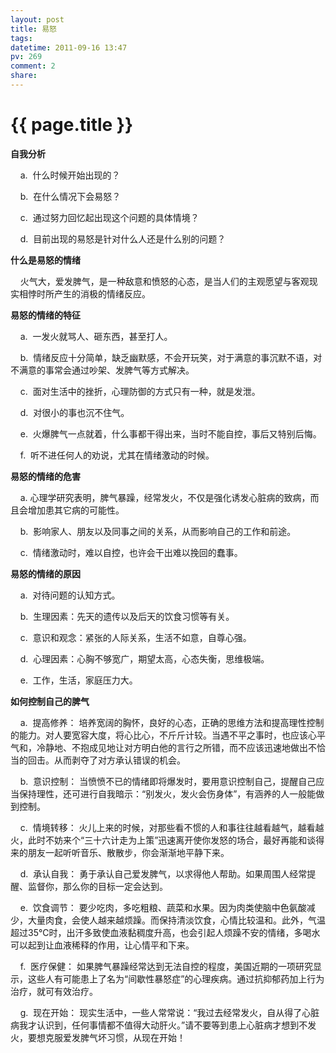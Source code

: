 ```yaml
---
layout: post
title: 易怒
tags: 
datetime: 2011-09-16 13:47
pv: 269
comment: 2
share: 
---
```


{{ page.title }}
================

 <p><strong>自我分析</strong></p><p>&nbsp; &nbsp; a. &nbsp;什么时候开始出现的？</p><p>&nbsp; &nbsp; b. &nbsp;在什么情况下会易怒？</p><p>&nbsp; &nbsp; c. &nbsp;通过努力回忆起出现这个问题的具体情境？</p><p>&nbsp; &nbsp; d. &nbsp;目前出现的易怒是针对什么人还是什么别的问题？</p><p></p><p><strong>什么是易怒的情绪&nbsp;</strong></p><p>&nbsp; &nbsp; 火气大，爱发脾气，是一种敌意和愤怒的心态，是当人们的主观愿望与客观现实相悖时所产生的消极的情绪反应。</p><p></p><p><strong>易怒的情绪的特征</strong></p><p>&nbsp; &nbsp; a. &nbsp;一发火就骂人、砸东西，甚至打人。</p><p>&nbsp; &nbsp; b. &nbsp;情绪反应十分简单，缺乏幽默感，不会开玩笑，对于满意的事沉默不语，对不满意的事常会通过吵架、发脾气等方式解决。</p><p>&nbsp; &nbsp; c. &nbsp;面对生活中的挫折，心理防御的方式只有一种，就是发泄。</p><p>&nbsp; &nbsp; d. &nbsp;对很小的事也沉不住气。</p><p>&nbsp; &nbsp; e. &nbsp;火爆脾气一点就着，什么事都干得出来，当时不能自控，事后又特别后悔。</p><p>&nbsp; &nbsp; f. &nbsp;听不进任何人的劝说，尤其在情绪激动的时候。</p><p></p><p><strong>易怒的情绪的危害</strong></p><p>&nbsp; &nbsp; a. 心理学研究表明，脾气暴躁，经常发火，不仅是强化诱发心脏病的致病，而且会增加患其它病的可能性。</p><p>&nbsp; &nbsp; b. &nbsp;影响家人、朋友以及同事之间的关系，从而影响自己的工作和前途。</p><p>&nbsp; &nbsp; c. &nbsp;情绪激动时，难以自控，也许会干出难以挽回的蠢事。</p><p><strong>易怒的情绪的原因</strong></p><p>&nbsp; &nbsp; a. &nbsp;对待问题的认知方式。</p><p>&nbsp; &nbsp; b. &nbsp;生理因素：先天的遗传以及后天的饮食习惯等有关。</p><p>&nbsp; &nbsp; c. &nbsp;意识和观念：紧张的人际关系，生活不如意，自尊心强。</p><p>&nbsp; &nbsp; d. &nbsp;心理因素：心胸不够宽广，期望太高，心态失衡，思维极端。</p><p>&nbsp; &nbsp; e. &nbsp;工作，生活，家庭压力大。</p><p><strong>如何控制自己的脾气</strong></p><p>&nbsp; &nbsp; a. &nbsp;提高修养： 培养宽阔的胸怀，良好的心态，正确的思维方法和提高理性控制的能力。对人要宽容大度，将心比心，不斤斤计较。当遇不平之事时，也应该心平气和，冷静地、不抱成见地让对方明白他的言行之所错，而不应该迅速地做出不恰当的回击。从而剥夺了对方承认错误的机会。</p><p>&nbsp; &nbsp; b. &nbsp;意识控制： 当愤愤不已的情绪即将爆发时，要用意识控制自己，提醒自己应当保持理性，还可进行自我暗示：“别发火，发火会伤身体”，有涵养的人一般能做到控制。</p><p>&nbsp; &nbsp; c. &nbsp;情境转移： 火儿上来的时候，对那些看不惯的人和事往往越看越气，越看越火，此时不妨来个“三十六计走为上策”迅速离开使你发怒的场合，最好再能和谈得来的朋友一起听听音乐、散散步，你会渐渐地平静下来。</p><p>&nbsp; &nbsp; d. &nbsp;承认自我： 勇于承认自己爱发脾气，以求得他人帮助。如果周围人经常提醒、监督你，那么你的目标一定会达到。</p><p>&nbsp; &nbsp; e. &nbsp;饮食调节： 要少吃肉，多吃粗粮、蔬菜和水果。因为肉类使脑中色氨酸减少，大量肉食，会使人越来越烦躁。而保持清淡饮食，心情比较温和。此外，气温超过35℃时，出汗多致使血液黏稠度升高，也会引起人烦躁不安的情绪，多喝水可以起到让血液稀释的作用，让心情平和下来。</p><p>&nbsp; &nbsp; f. &nbsp;医疗保健： 如果脾气暴躁经常达到无法自控的程度，美国近期的一项研究显示，这些人有可能患上了名为“间歇性暴怒症”的心理疾病。通过抗抑郁药加上行为治疗，就可有效治疗。</p><p>&nbsp; &nbsp; g. &nbsp;现在开始： 现实生活中，一些人常常说：“我过去经常发火，自从得了心脏病我才认识到，任何事情都不值得大动肝火。”请不要等到患上心脏病才想到不发火，要想克服爱发脾气坏习惯，从现在开始！</p><p></p><p></p><p></p><p></p> 

